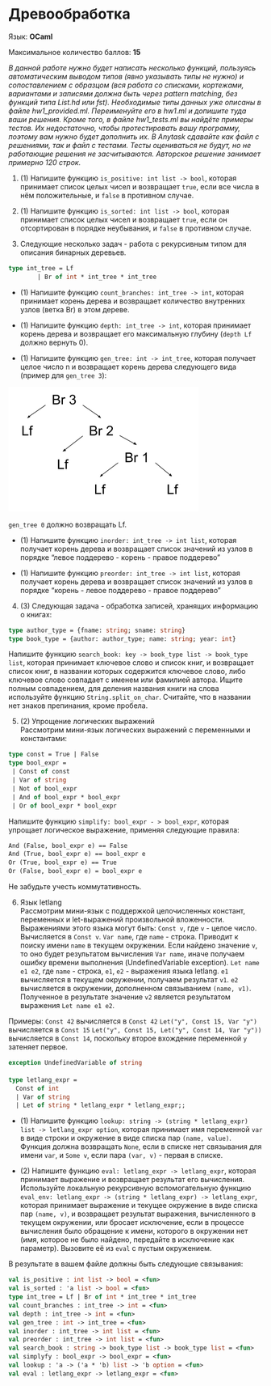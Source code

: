 ﻿# Древообработка

Язык: **OCaml**

Максимальное количество баллов: **15**

*В данной работе нужно будет написать несколько функций, пользуясь автоматическим выводом типов (явно указывать типы не нужно) и сопоставлением с образцом (вся работа со списками, кортежами, вариантами и записями должна быть через pattern matching, без функций типа List.hd или fst). Необходимые типы данных уже описаны в файле hw1_provided.ml. Переименуйте его в hw1.ml и допишите туда ваши решения. Кроме того, в файле hw1_tests.ml вы найдёте примеры тестов. Их недостаточно, чтобы протестировать вашу программу, поэтому вам нужно будет дополнить их. В Anytask сдавайте как файл с решениями, так и файл с тестами. Тесты оцениваться не будут, но не работающие решения не засчитываются. Авторское решение занимает примерно 120 строк.*

1. (1) Напишите функцию `is_positive: int list -> bool`, которая принимает список целых чисел и возвращает `true`, если все числа в нём положительные, и `false` в противном случае.

2. (1) Напишите функцию `is_sorted: int list -> bool`, которая принимает список целых чисел и возвращает `true`, если он отсортирован в порядке неубывания, и `false` в противном случае.

3. Следующие несколько задач - работа с рекурсивным типом для описания бинарных деревьев. 

```ocaml
type int_tree = Lf
        | Br of int * int_tree * int_tree
```

* (1) Напишите функцию `count_branches: int_tree -> int`, которая принимает корень дерева и возвращает количество внутренних узлов (ветка Br) в этом дереве.

* (1) Напишите функцию `depth: int_tree -> int`, которая принимает корень дерева и возвращает его максимальную глубину (`depth Lf` должно вернуть 0).

* (1) Напишите функцию `gen_tree: int -> int_tree`, которая получает целое число n и возвращает корень дерева следующего вида (пример для `gen_tree 3`):

![Дерево-результат вызова gen_tree 3](https://github.com/AnnaUdovichenko/proglang-problems/blob/master/hw1/pic/tree.png)

`gen_tree 0` должно возвращать Lf.

* (1) Напишите функцию `inorder: int_tree -> int list`, которая получает корень дерева и возвращает список значений из узлов в порядке “левое поддерево - корень - правое поддерево”

* (1) Напишите функцию `preorder: int_tree -> int list`, которая получает корень дерева и возвращает список значений из узлов в порядке “корень - левое поддерево - правое поддерево”

4. (3) Следующая задача - обработка записей, хранящих информацию о книгах:

```ocaml
type author_type = {fname: string; sname: string}
type book_type = {author: author_type; name: string; year: int}
```

Напишите функцию `search_book: key -> book_type list -> book_type list`, которая принимает ключевое слово и список книг, и возвращает список книг, в названии которых содержится ключевое слово, либо ключевое слово совпадает с именем или фамилией автора. Ищите полным совпадением, для деления названия книги на слова используйте функцию `String.split_on_char`. Считайте, что в названии нет знаков препинания, кроме пробела.

5. (2) Упрощение логических выражений  
Рассмотрим мини-язык логических выражений с переменными и константами:

```ocaml
type const = True | False
type bool_expr =
 | Const of const
 | Var of string
 | Not of bool_expr
 | And of bool_expr * bool_expr
 | Or of bool_expr * bool_expr
```

Напишите функцию `simplify: bool_expr - > bool_expr`, которая упрощает логическое выражение, применяя следующие правила:

```ocaml
And (False, bool_expr e) == False
And (True, bool_expr e) == bool_expr e
Or (True, bool_expr e) == True
Or (False, bool_expr e) = bool_expr e
```
Не забудьте учесть коммутативность.

6. Язык letlang  
Рассмотрим мини-язык с поддержкой целочисленных констант, переменных и let-выражений произвольной вложенности. Выражениями этого языка могут быть:
`Const v`, где `v` - целое число. Вычисляется в `Const v`.
`Var name`, где `name` - строка.  Приводит к поиску имени `name` в текущем окружении. Если найдено значение `v`, то оно будет результатом вычисления `Var name`, иначе получаем ошибку времени выполнения (UndefinedVariable exception).
`Let name e1 e2`, где `name` - строка, `e1`, `e2` - выражения языка letlang. `e1` вычисляется в текущем окружении, получаем результат `v1`. `e2` вычисляется в окружении, дополненном связыванием `(name, v1)`. Полученное в результате значение `v2` является результатом выражения `Let name e1 e2`.

Примеры:
`Const 42` вычисляется в `Const 42`
`Let("y", Const 15, Var "y")` вычисляется в `Const 15`
`Let("y", Const 15, Let("y", Const 14, Var "y"))` вычисляется в `Const 14`, поскольку второе вхождение переменной `y` затеняет первое.

```ocaml
exception UndefinedVariable of string

type letlang_expr = 
  Const of int
  | Var of string
  | Let of string * letlang_expr * letlang_expr;;
```

* (1) Напишите функцию `lookup: string -> (string * letlang_expr) list -> letlang_expr option`, которая принимает имя переменной `var` в виде строки и окружение в виде списка пар `(name, value)`. Функция должна возвращать `None`, если в списке нет связывания для имени `var`, и `Some v`, если пара `(var, v)` - первая в списке.
  
* (2) Напишите функцию `eval: letlang_expr -> letlang_expr`, которая принимает выражение и возвращает результат его вычисления. Используйте локальную рекурсивную вспомогательную функцию `eval_env: letlang_expr -> (string * letlang_expr) -> letlang_expr`, которая принимает выражение и текущее окружение в виде списка пар `(name, v)`, и возвращает результат выражения, вычисленного в текущем окружении, или бросает исключение, если в процессе вычисления было обращение к имени, которого в окружении нет (имя, которое не было найдено, передайте в исключение как параметр). Вызовите её из `eval` с пустым окружением.

В результате в вашем файле должны быть следующие связывания:
```ocaml
val is_positive : int list -> bool = <fun>
val is_sorted : 'a list -> bool = <fun>
type int_tree = Lf | Br of int * int_tree * int_tree
val count_branches : int_tree -> int = <fun>
val depth : int_tree -> int = <fun>
val gen_tree : int -> int_tree = <fun>
val inorder : int_tree -> int list = <fun>
val preorder : int_tree -> int list = <fun>
val search_book : string -> book_type list -> book_type list = <fun>
val simplyfy : bool_expr -> bool_expr = <fun>
val lookup : 'a -> ('a * 'b) list -> 'b option = <fun>
val eval : letlang_expr -> letlang_expr = <fun>
```